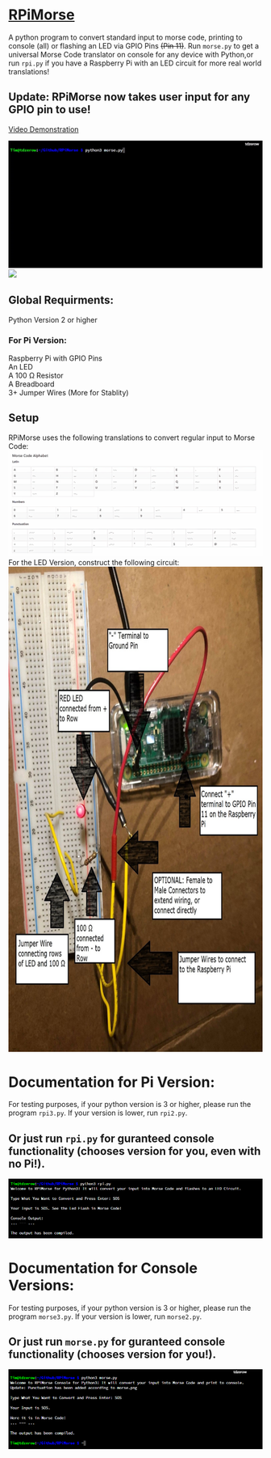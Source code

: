 # [RPiMorse](https://github.com/dotimothy/RPiMorse)
A python program to convert standard input to morse code, printing to console (all) or flashing an LED via GPIO Pins ~~(Pin 11)~~. Run <code>morse.py</code> to get a universal Morse Code translator on console for any device with Python,or run <code>rpi.py</code> if you have a Raspberry Pi with an LED circuit for more real world translations!

## Update: RPiMorse now takes user input for any GPIO pin to use!

[Video Demonstration](https://www.youtube.com/watch?v=L291knyuKt0&ab_channel=TimothyDo)

<img src="console.gif">
<img src="led.gif">
 
 ## Global Requirments:
 Python Version 2 or higher
 <br>
 ### For Pi Version:
 Raspberry Pi with GPIO Pins 
 <br>
 An LED
 <br>
 A 100 Ω Resistor
 <br>
 A Breadboard
 <br>
 3+ Jumper Wires (More for Stablity)
 
 ## Setup
 RPiMorse uses the following translations to convert regular input to Morse Code:
 <img src="morse.png">
 For the LED Version, construct the following circuit: 
 <img src="circuit.jpg" width="797" height="960">
 
  # Documentation for Pi Version:
 
 For testing purposes, if your python version is 3 or higher, please run the program <code>rpi3.py</code>. If your version is lower, run <code>rpi2.py</code>.
 
  ## Or just run <code>rpi.py</code> for guranteed console functionality (chooses version for you, even with no Pi!).
  
  <img src="rpi.PNG">
 
 # Documentation for Console Versions: 
 For testing purposes, if your python version is 3 or higher, please run the program <code>morse3.py</code>. If your version is lower, run <code>morse2.py</code>.
 
 ## Or just run <code>morse.py</code> for guranteed console functionality (chooses version for you!).
<img src="console.png">


